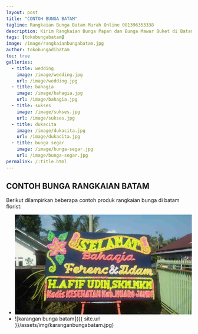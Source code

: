```yaml
---
layout: post
title: "CONTOH BUNGA BATAM"
tagline: Rangkaian Bunga Batam Murah Online 081396353338
description: Kirim Rangkaian Bunga Papan dan Bunga Mawar Buket di Batam kini semakin mudah dan simpel karena hadirnya salah satu florist kota batam terbaik.
tags: [tokobungabatam]
image: /image/rangkaianbungabatam.jpg
author: tokobungadibatam
toc: true
galleries:
  - title: wedding
    image: /image/wedding.jpg
    url: /image/wedding.jpg
  - title: bahagia
    image: /image/bahagia.jpg
    url: /image/bahagia.jpg
  - title: sukses
    image: /image/sukses.jpg
    url: /image/sukses.jpg
  - title: dukacita
    image: /image/dukacita.jpg
    url: /image/dukacita.jpg
  - title: bunga segar
    image: /image/bunga-segar.jpg
    url: /image/bunga-segar.jpg
permalink: /:title.html
---
```


## CONTOH BUNGA RANGKAIAN BATAM
Berikut dilampirkan beberapa contoh produk rangkaian bunga di batam florist:
- ![toko bunga batam](https://github.com/tokobungadibatam/tokobungadibatam.github.io/blob/master/assets/img/tokobungabatam.jpg)
- ![karangan bunga batam]({{ site.url }}/assets/img/karanganbungabatam.jpg)
